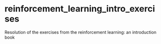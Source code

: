 # reinforcement_learning_intro_exercises

Resolution of the exercises from the reinforcement learning: an introduction book
